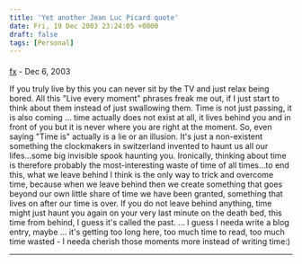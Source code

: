 ```yaml
---
title: 'Yet another Jean Luc Picard quote'
date: Fri, 19 Dec 2003 23:24:05 +0000
draft: false
tags: [Personal]
---
```



#### 
[fx](http://www.freeroller.net/page/fx "") - <time datetime="2003-12-20 15:52:51">Dec 6, 2003</time>

If you truly live by this you can never sit by the TV and just relax being bored. All this "Live every moment" phrases freak me out, if I just start to think about them instead of just swallowing them. Time is not just passing, it is also coming ... time actually does not exist at all, it lives behind you and in front of you but it is never where you are right at the moment. So, even saying "Time is" actually is a lie or an illusion. It's just a non-existent something the clockmakers in switzerland invented to haunt us all our lifes...some big invisible spook haunting you. Ironically, thinking about time is therefore probably the most-interesting waste of time of all times...to end this, what we leave behind I think is the only way to trick and overcome time, because when we leave behind then we create something that goes beyond our own little share of time we have been granted, something that lives on after our time is over. If you do not leave behind anything, time might just haunt you again on your very last minute on the death bed, this time from behind, I guess it's called the past. ... I guess I needa write a blog entry, maybe ... it's getting too long here, too much time to read, too much time wasted - I needa cherish those moments more instead of writing time:)
<hr />

